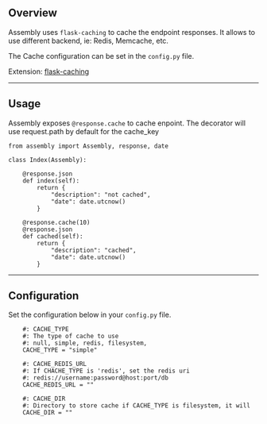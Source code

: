 
## Overview

Assembly uses `flask-caching` to cache the endpoint responses. It allows to use different backend, ie: Redis, Memcache, etc. 

The Cache configuration can be set in the `config.py` file.

Extension: <a href="https://github.com/sh4nks/flask-caching" target="_blank">flask-caching</a>

---

## Usage


Assembly exposes `@response.cache` to cache enpoint. The decorator will use request.path by default for the cache_key 

```
from assembly import Assembly, response, date

class Index(Assembly):

    @response.json
    def index(self):
        return {
            "description": "not cached",
            "date": date.utcnow()
        }

    @response.cache(10)
    @response.json
    def cached(self):
        return {
            "description": "cached",
            "date": date.utcnow()
        }
```

---


## Configuration

Set the configuration below in your `config.py` file.

```
    #: CACHE_TYPE
    #: The type of cache to use
    #: null, simple, redis, filesystem,
    CACHE_TYPE = "simple"

    #: CACHE_REDIS_URL
    #: If CHACHE_TYPE is 'redis', set the redis uri
    #: redis://username:password@host:port/db
    CACHE_REDIS_URL = ""

    #: CACHE_DIR
    #: Directory to store cache if CACHE_TYPE is filesystem, it will
    CACHE_DIR = ""
```

